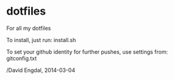 dotfiles
========

For all my dotfiles

To install, just run:
install.sh

To set your github identity for further pushes, use settings from:
gitconfig.txt

/David Engdal, 2014-03-04
